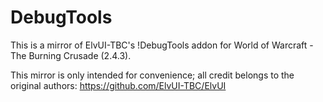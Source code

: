 # DebugTools

This is a mirror of ElvUI-TBC's !DebugTools addon for World of Warcraft - The Burning Crusade (2.4.3).

This mirror is only intended for convenience; all credit belongs to the original authors: https://github.com/ElvUI-TBC/ElvUI
